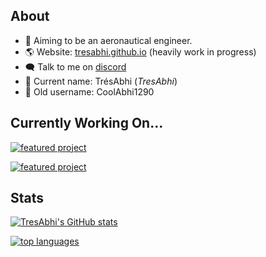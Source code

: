 ## About

- 🚀 Aiming to be an aeronautical engineer.
- 🌎 Website: [tresabhi.github.io](https://tresabhi.github.io/) (heavily work in progress)
- 🗨️ Talk to me on [discord](https://discord.gg/nDt7AjGJQH)
- 👶 Current name: TrésAbhi (_TresAbhi_)
- 🧓 Old username: CoolAbhi1290

## Currently Working On...
[![featured project](https://github-readme-stats.vercel.app/api/pin/?username=tresabhi&repo=stellar&theme=nord)](https://github.com/tresabhi/stellar)

[![featured project](https://github-readme-stats.vercel.app/api/pin/?username=tresabhi&repo=stitches-dye&theme=nord)](https://github.com/tresabhi/stitches-dye)

## Stats

[![TresAbhi's GitHub stats](https://github-readme-stats.vercel.app/api?username=TresAbhi&theme=nord&show_icons=true&count_private=true)](https://github.com/TresAbhi)

[![top languages](https://github-readme-stats.vercel.app/api/top-langs/?username=TresAbhi&theme=nord&langs_count=4&layout=compact&hide=java)](https://github.com/TresAbhi)
